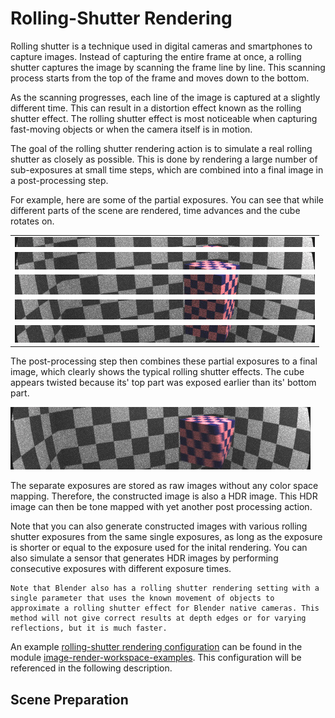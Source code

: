 
<!---
<LICENSE id="CC BY-SA 4.0">
    
    Image-Render Automation Functions module documentation
    Copyright 2022 Robert Bosch GmbH and its subsidiaries
    
    This work is licensed under the 
    
        Creative Commons Attribution-ShareAlike 4.0 International License.
    
    To view a copy of this license, visit 
        http://creativecommons.org/licenses/by-sa/4.0/ 
    or send a letter to 
        Creative Commons, PO Box 1866, Mountain View, CA 94042, USA.
    
</LICENSE>
--->
# Rolling-Shutter Rendering

Rolling shutter is a technique used in digital cameras and smartphones to capture images. Instead of capturing the entire frame at once, a rolling shutter captures the image by scanning the frame line by line. This scanning process starts from the top of the frame and moves down to the bottom.

As the scanning progresses, each line of the image is captured at a slightly different time. This can result in a distortion effect known as the rolling shutter effect. The rolling shutter effect is most noticeable when capturing fast-moving objects or when the camera itself is in motion.

The goal of the rolling shutter rendering action is to simulate a real rolling shutter as closely as possible. This is done by rendering a large number of sub-exposures at small time steps, which are combined into a final image in a post-processing step. 

For example, here are some of the partial exposures. You can see that while different parts of the scene are rendered, time advances and the cube rotates on.
<table>
<tr>
    <td><img src="images/rs_raw_5.jpg"></td>
</tr>
<tr>
    <td><img src="images/rs_raw_4.jpg"></td>
</tr>
<tr>
    <td><img src="images/rs_raw_3.jpg"></td>
</tr>
<tr>
    <td><img src="images/rs_raw_2.jpg"></td>
</tr>
<tr>
    <td><img src="images/rs_raw_1.jpg"></td>
</tr>
</table>

The post-processing step then combines these partial exposures to a final image, which clearly shows the typical rolling shutter effects. The cube appears twisted because its' top part was exposed earlier than its' bottom part.

<img src="images/rs_combined_raw.jpg">

The separate exposures are stored as raw images without any color space mapping. Therefore, the constructed image is also a HDR image. This HDR image can then be tone mapped with yet another post processing action.

Note that you can also generate constructed images with various rolling shutter exposures from the same single exposures, as long as the exposure is shorter or equal to the exposure used for the inital rendering. You can also simulate a sensor that generates HDR images by performing consecutive exposures with different exposure times.

```{note}
Note that Blender also has a rolling shutter rendering setting with a single parameter that uses the known movement of objects to approximate a rolling shutter effect for Blender native cameras. This method will not give correct results at depth edges or for varying reflections, but it is much faster.
```

An example [rolling-shutter rendering configuration](https://github.com/boschresearch/image-render-workspace-examples/tree/main/config/usecase/rolling-shutter) can be found in the module [image-render-workspace-examples](https://github.com/boschresearch/image-render-workspace-examples/tree/main). This configuration will be referenced in the following description.

## Scene Preparation

